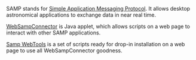SAMP stands for [Simple Application Messaging Protocol](http://www.ivoa.net/Documents/latest/SAMP.html). It allows desktop astronomical applications to exchange data in near real time.

[WebSampConnector](http://vo.imcce.fr/webservices/samp/) is Java applet, which allows scripts on a web page to interact with other SAMP applications.

[Samp WebTools](http://github.com/iz-sai/samp-webtools) is a set of scripts ready for drop-in installation on a web page to use all WebSampConnector goodness.